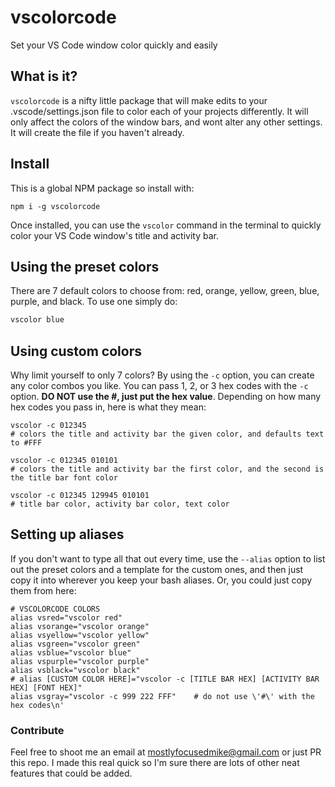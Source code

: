 # vscolorcode
Set your VS Code window color quickly and easily

## What is it? 
```vscolorcode``` is a nifty little package that will make edits to your .vscode/settings.json file to color each of your projects differently. It will only affect the colors of the window bars, and wont alter any other settings. It will create the file if you haven't already. 

## Install 
This is a global NPM package so install with:     

```
npm i -g vscolorcode
```
Once installed, you can use the ```vscolor``` command in the terminal to quickly color your VS Code window's title and activity bar.
## Using the preset colors
There are 7 default colors to choose from: red, orange, yellow, green, blue, purple, and black. To use one simply do: 

```bash
vscolor blue
```
## Using custom colors 
Why limit yourself to only 7 colors? By using the ```-c``` option, you can create any color combos you like. You can pass 1, 2, or 3 hex codes  with the ```-c``` option. **DO NOT use the #, just put the hex value**. Depending on how many hex codes you pass in, here is what they mean: 
```
vscolor -c 012345 
# colors the title and activity bar the given color, and defaults text to #FFF

vscolor -c 012345 010101
# colors the title and activity bar the first color, and the second is the title bar font color

vscolor -c 012345 129945 010101
# title bar color, activity bar color, text color
```

## Setting up aliases 
If you don't want to type all that out every time, use the ```--alias``` option to list out the preset colors and a template for the custom ones, and then just copy it into wherever you keep your bash aliases. Or, you could just copy them from here: 

```
# VSCOLORCODE COLORS
alias vsred="vscolor red"
alias vsorange="vscolor orange"
alias vsyellow="vscolor yellow"
alias vsgreen="vscolor green"
alias vsblue="vscolor blue"
alias vspurple="vscolor purple"
alias vsblack="vscolor black"
# alias [CUSTOM COLOR HERE]="vscolor -c [TITLE BAR HEX] [ACTIVITY BAR HEX] [FONT HEX]"
alias vsgray="vscolor -c 999 222 FFF"    # do not use \'#\' with the hex codes\n'
```

### Contribute 
Feel free to shoot me an email at mostlyfocusedmike@gmail.com or just PR this repo. I made this real quick so I'm sure there are lots of other neat features that could be added.
